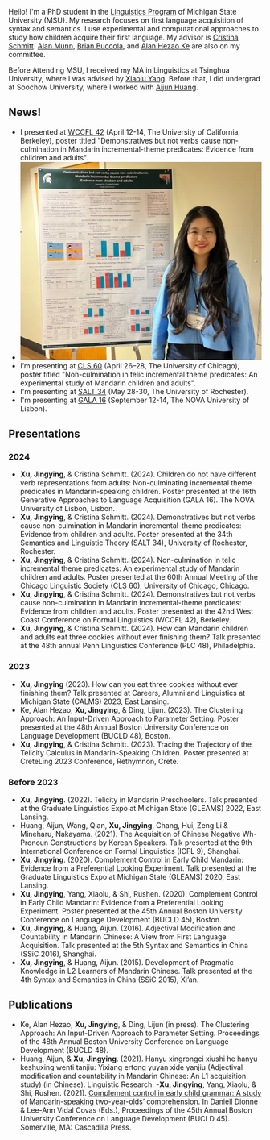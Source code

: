 Hello! I'm a PhD student in the [Linguistics Program](https://lilac.msu.edu/linguistics/) of Michigan State University (MSU). My research focuses on first language acquisition of syntax and semantics. I use experimental and computational approaches to study how children acquire their first language. My advisor is [Cristina Schmitt](https://people.cal.msu.edu/schmit12/). [Alan Munn](https://amunn.github.io/), [Brian Buccola](https://brianbuccola.com/), and [Alan Hezao Ke](https://hezaoke.weebly.com/) are also on my committee. 

Before Attending MSU, I received my MA in Linguistics at Tsinghua University, where I was advised by [Xiaolu Yang](https://www.dfll.tsinghua.edu.cn/dfllen/info/1060/1119.htm). Before that, I did undergrad at Soochow University, where I worked with [Aijun Huang](https://sfl.sjtu.edu.cn/En/Data/View/4662).

## News!
- I presented at [WCCFL 42](https://www.wccfl42.com/) (April 12-14, The University of California, Berkeley), poster titled "Demonstratives but not verbs cause non-culmination in Mandarin incremental-theme predicates: Evidence from children and adults".
- ![Me and my poster at WCCFL](/assets/img/wccfl.jpg)
- I’m presenting at [CLS 60](http://chicagolinguisticsociety.org/) (April 26–28, The University of Chicago), poster titled "Non-culmination in telic incremental theme predicates: An experimental study of Mandarin children and adults".
- I'm presenting at [SALT 34](https://saltconf.github.io/salt34/) (May 28-30, The University of Rochester).
- I'm presenting at [GALA 16](https://galalisbon2024.fcsh.unl.pt/) (September 12-14, The NOVA University of Lisbon).
  
## Presentations
### 2024
- **Xu, Jingying**, & Cristina Schmitt. (2024). Children do not have different verb representations from adults: Non-culminating incremental theme predicates in Mandarin-speaking children. Poster presented at the 16th Generative Approaches to Language Acquisition (GALA 16). The NOVA University of Lisbon, Lisbon.
- **Xu, Jingying**, & Cristina Schmitt. (2024). Demonstratives but not verbs cause non-culmination in Mandarin incremental-theme predicates: Evidence from children and adults. Poster presented at the 34th Semantics and Linguistic Theory (SALT 34), University of Rochester, Rochester.
- **Xu, Jingying**, & Cristina Schmitt. (2024). Non-culmination in telic incremental theme predicates: An experimental study of Mandarin children and adults. Poster presented at the 60th Annual Meeting of the Chicago Linguistic Society (CLS 60), University of Chicago, Chicago.
- **Xu, Jingying**, & Cristina Schmitt. (2024). Demonstratives but not verbs cause non-culmination in Mandarin incremental-theme predicates: Evidence from children and adults. Poster presented at the 42nd West Coast Conference on Formal Linguistics (WCCFL 42), Berkeley.
- **Xu, Jingying**, & Cristina Schmitt. (2024). How can Mandarin children and adults eat three cookies without ever finishing them? Talk presented at the 48th annual Penn Linguistics Conference (PLC 48), Philadelphia.
### 2023
- **Xu, Jingying** (2023). How can you eat three cookies without ever finishing them?  Talk presented at Careers, Alumni and Linguistics at Michigan State (CALMS) 2023, East Lansing.
- Ke, Alan Hezao, **Xu, Jingying**, & Ding, Lijun. (2023). The Clustering Approach: An Input-Driven Approach to Parameter Setting. Poster presented at the 48th Annual Boston University Conference on Language Development (BUCLD 48), Boston.
- **Xu, Jingying**, & Cristina Schmitt. (2023). Tracing the Trajectory of the Telicity Calculus in Mandarin-Speaking Children. Poster presented at CreteLing 2023 Conference, Rethymnon, Crete.
### Before 2023
- **Xu, Jingying**. (2022). Telicity in Mandarin Preschoolers. Talk presented at the Graduate Linguistics Expo at Michigan State (GLEAMS) 2022, East Lansing.
- Huang, Aijun, Wang, Qian, **Xu, Jingying**, Chang, Hui, Zeng Li & Mineharu, Nakayama. (2021). The Acquisition of Chinese Negative Wh-Pronoun Constructions by Korean Speakers. Talk presented at the 9th International Conference on Formal Linguistics (ICFL 9), Shanghai.
- **Xu, Jingying**. (2020). Complement Control in Early Child Mandarin: Evidence from a Preferential Looking Experiment. Talk presented at the Graduate Linguistics Expo at Michigan State (GLEAMS) 2020, East Lansing.
- **Xu, Jingying**, Yang, Xiaolu, & Shi, Rushen. (2020). Complement Control in Early Child Mandarin: Evidence from a Preferential Looking Experiment. Poster presented at the 45th Annual Boston University Conference on Language Development (BUCLD 45), Boston.
- **Xu, Jingying**, & Huang, Aijun. (2016). Adjectival Modification and Countability in Mandarin Chinese: A View from First Language Acquisition. Talk presented at the 5th Syntax and Semantics in China (SSiC 2016), Shanghai.
- **Xu, Jingying**, & Huang, Aijun. (2015). Development of Pragmatic Knowledge in L2 Learners of Mandarin Chinese. Talk presented at the 4th Syntax and Semantics in China (SSiC 2015), Xi’an.

## Publications
- Ke, Alan Hezao, **Xu, Jingying**, & Ding, Lijun (in press). The Clustering Approach: An Input-Driven Approach to Parameter Setting. Proceedings of the 48th Annual Boston University Conference on Language Development (BUCLD 48).
- Huang, Aijun, & **Xu, Jingying**. (2021). Hanyu xingrongci xiushi he hanyu keshuxing wenti tanjiu: Yixiang ertong yuyan xide yanjiu (Adjectival modification and countability in Mandarin Chinese: An L1 acquisition study) (in Chinese). Linguistic Research.
-**Xu, Jingying**, Yang, Xiaolu, & Shi, Rushen. (2021). [Complement control in early child grammar: A study of Mandarin-speaking two-year-olds’ comprehension](https://www.lingref.com/bucld/45/BUCLD45-58.pdf). In Daniell Dionne & Lee-Ann Vidal Covas (Eds.), Proceedings of the 45th Annual Boston University Conference on Language Development (BUCLD 45). Somerville, MA: Cascadilla Press.


